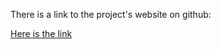 There is a link to the project's website on github: 

[Here is the link](https://martonrevesz.github.io)
